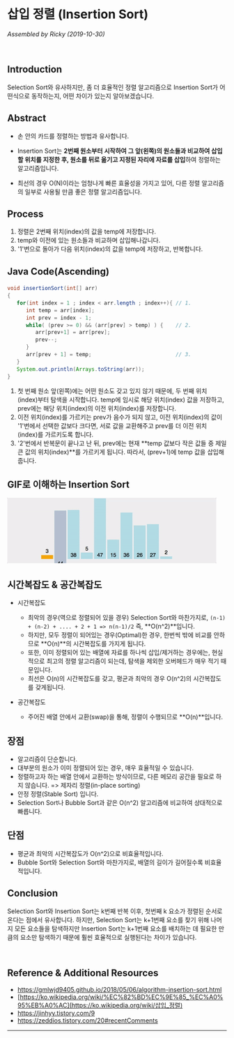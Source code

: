 # 삽입 정렬 (Insertion Sort)

*Assembled by Ricky (2019-10-30)*

<br>

## Introduction

Selection Sort와 유사하지만, 좀 더 효율적인 정렬 알고리즘으로 Insertion Sort가 어떤식으로 동작하는지, 어떤 차이가 있는지 알아보겠습니다.

## Abstract

- 손 안의 카드를 정렬하는 방법과 유사합니다.
- Insertion Sort는 **2번째 원소부터 시작하여 그 앞(왼쪽)의 원소들과 비교하여 삽입할 위치를 지정한 후, 원소를 뒤로 옮기고 지정된 자리에 자료를 삽입**하여 정렬하는 알고리즘입니다.

- 최선의 경우 O(N)이라는 엄청나게 빠른 효율성을 가지고 있어, 다른 정렬 알고리즘의 일부로 사용될 만큼 좋은 정렬 알고리즘입니다.

## Process

1. 정렬은 2번째 위치(index)의 값을 temp에 저장합니다.
2. temp와 이전에 있는 원소들과 비교하며 삽입해나갑니다.
3. '1'번으로 돌아가 다음 위치(index)의 값을 temp에 저장하고, 반복합니다.

## Java Code(Ascending)

```java
void insertionSort(int[] arr)
{
   for(int index = 1 ; index < arr.length ; index++){ // 1.
      int temp = arr[index];
      int prev = index - 1;
      while( (prev >= 0) && (arr[prev] > temp) ) {    // 2.
         arr[prev+1] = arr[prev];
         prev--;
      }
      arr[prev + 1] = temp;                           // 3.
   }
   System.out.println(Arrays.toString(arr));
}
```

1. 첫 번째 원소 앞(왼쪽)에는 어떤 원소도 갖고 있지 않기 때문에, 두 번째 위치(index)부터 탐색을 시작합니다. temp에 임시로 해당 위치(index) 값을 저장하고, prev에는 해당 위치(index)의 이전 위치(index)를 저장합니다.
2. 이전 위치(index)를 가르키는 prev가 음수가 되지 않고, 이전 위치(index)의 값이 '1'번에서 선택한 값보다 크다면, 서로 값을 교환해주고 prev를 더 이전 위치(index)를 가르키도록 합니다.
3. '2'번에서 반복문이 끝나고 난 뒤, prev에는 현재 **temp 값보다 작은 값들 중 제일 큰 값의 위치(index)**를 가르키게 됩니다. 따라서, (prev+1)에 temp 값을 삽입해줍니다.

## GIF로 이해하는 Insertion Sort

<img src="./resources/insertion-sort-001.gif">

## 시간복잡도 & 공간복잡도

- 시간복잡도
    - 최악의 경우(역으로 정렬되어 있을 경우) Selection Sort와 마찬가지로, ```(n-1) + (n-2) + .... + 2 + 1 => n(n-1)/2``` 즉, **O(n^2)**입니다. 
    - 하지만, 모두 정렬이 되어있는 경우(Optimal)한 경우, 한번씩 밖에 비교를 안하므로 **O(n)**의 시간복잡도를 가지게 됩니다. 
    - 또한, 이미 정렬되어 있는 배열에 자료를 하나씩 삽입/제거하는 경우에는, 현실적으로 최고의 정렬 알고리즘이 되는데, 탐색을 제외한 오버헤드가 매우 적기 때문입니다. 
    - 최선은 O(n)의 시간복잡도를 갖고, 평균과 최악의 경우 O(n^2)의 시간복잡도를 갖게됩니다.

- 공간복잡도

  - 주어진 배열 안에서 교환(swap)을 통해, 정렬이 수행되므로 **O(n)**입니다.

## 장점

- 알고리즘이 단순합니다.
- 대부분의 원소가 이미 정렬되어 있는 경우, 매우 효율적일 수 있습니다.
- 정렬하고자 하는 배열 안에서 교환하는 방식이므로, 다른 메모리 공간을 필요로 하지 않습니다. => 제자리 정렬(in-place sorting)
- 안정 정렬(Stable Sort) 입니다.
- Selection Sort나 Bubble Sort과 같은 O(n^2) 알고리즘에 비교하여 상대적으로 빠릅니다.

## 단점

- 평균과 최악의 시간복잡도가 O(n^2)으로 비효율적입니다.
- Bubble Sort와 Selection Sort와 마찬가지로, 배열의 길이가 길어질수록 비효율적입니다.

## Conclusion

Selection Sort와 Insertion Sort는 k번째 반복 이후, 첫번째 k 요소가 정렬된 순서로 온다는 점에서 유사합니다. 하지만, Selection Sort는 k+1번째 요소를 찾기 위해 나머지 모든 요소들을 탐색하지만 Insertion Sort는 k+1번째 요소를 배치하는 데 필요한 만큼의 요소만 탐색하기 때문에 훨씬 효율적으로 실행된다는 차이가 있습니다. 

<br>

## Reference & Additional Resources

- https://gmlwjd9405.github.io/2018/05/06/algorithm-insertion-sort.html 
- [https://ko.wikipedia.org/wiki/%EC%82%BD%EC%9E%85_%EC%A0%95%EB%A0%AC](https://ko.wikipedia.org/wiki/삽입_정렬) 
- https://jinhyy.tistory.com/9
- https://zeddios.tistory.com/20#recentComments 

---

